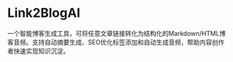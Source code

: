 # Link2BlogAI
一个智能博客生成工具，可将任意文章链接转化为结构化的Markdown/HTML博客音频。支持自动摘要生成、SEO优化标签添加和自动生成音频，帮助内容创作者快速实现知识沉淀。
